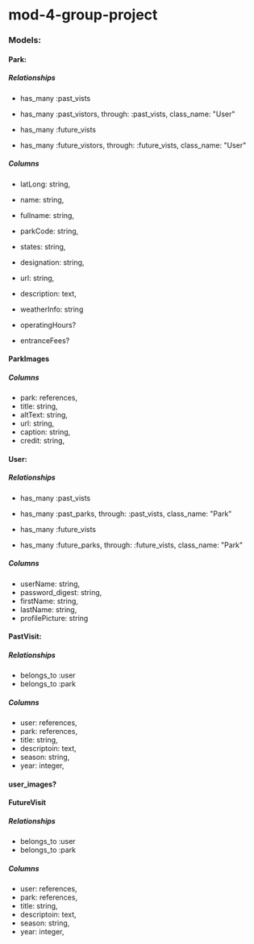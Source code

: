 # mod-4-group-project
### Models:

#### Park: 
##### Relationships
  * has_many :past_vists
  * has_many :past_vistors, through: :past_vists, class_name: "User"
  
  * has_many :future_vists
  * has_many :future_vistors, through: :future_vists, class_name: "User"
##### Columns
  * latLong: string,
  * name: string,
  * fullname: string,
  * parkCode: string,
  * states: string,
  * designation: string,
  * url: string,
  * description: text,
  * weatherInfo: string
  
  * operatingHours?
  * entranceFees?

#### ParkImages
##### Columns
* park: references,
* title: string,
* altText: string,
* url: string,
* caption: string,
* credit: string,

#### User:
##### Relationships
* has_many :past_vists
* has_many :past_parks, through: :past_vists, class_name: "Park"
  
* has_many :future_vists
* has_many :future_parks, through: :future_vists, class_name: "Park"

##### Columns
* userName: string,
* password_digest: string,
* firstName: string,
* lastName: string,
* profilePicture: string

#### PastVisit:
##### Relationships
* belongs_to :user
* belongs_to :park
  
##### Columns
* user: references,
* park: references,
* title: string,
* descriptoin: text,
* season: string,
* year: integer,
  
#### user_images?

#### FutureVisit
##### Relationships
* belongs_to :user
* belongs_to :park
##### Columns
* user: references,
* park: references,
* title: string,
* descriptoin: text,
* season: string,
* year: integer,
